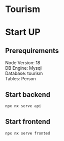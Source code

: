 # Tourism


# Start UP
## Prerequirements
Node Version: 18 <br>
DB Engine: Mysql<br>
Database: tourism<br>
Tables: Person

## Start backend
```bash
npx nx serve api
```

## Start frontend
```bash
npx nx serve fronted
```